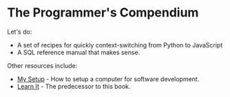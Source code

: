 # The Programmer's Compendium

Let's do:

* A set of recipes for quickly context-switching from Python to JavaScript
* A SQL reference manual that makes sense.

Other resources include:

* [My Setup](https://github.com/QasimK/my-setup "How to setup a computer for software development") - How to setup a computer for software development.
* [Learn It](https://github.com/QasimK/learn-it) - The predecessor to this book.



